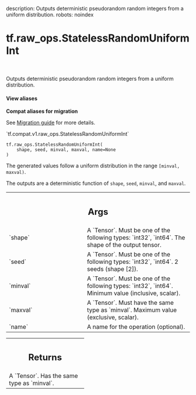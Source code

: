 description: Outputs deterministic pseudorandom random integers from a uniform distribution.
robots: noindex

# tf.raw_ops.StatelessRandomUniformInt

<!-- Insert buttons and diff -->

<table class="tfo-notebook-buttons tfo-api nocontent" align="left">

</table>



Outputs deterministic pseudorandom random integers from a uniform distribution.

<section class="expandable">
  <h4 class="showalways">View aliases</h4>
  <p>
<b>Compat aliases for migration</b>
<p>See
<a href="https://www.tensorflow.org/guide/migrate">Migration guide</a> for
more details.</p>
<p>`tf.compat.v1.raw_ops.StatelessRandomUniformInt`</p>
</p>
</section>

<pre class="devsite-click-to-copy prettyprint lang-py tfo-signature-link">
<code>tf.raw_ops.StatelessRandomUniformInt(
    shape, seed, minval, maxval, name=None
)
</code></pre>



<!-- Placeholder for "Used in" -->

The generated values follow a uniform distribution in the range `[minval, maxval)`.

The outputs are a deterministic function of `shape`, `seed`, `minval`, and `maxval`.

<!-- Tabular view -->
 <table class="responsive fixed orange">
<colgroup><col width="214px"><col></colgroup>
<tr><th colspan="2"><h2 class="add-link">Args</h2></th></tr>

<tr>
<td>
`shape`
</td>
<td>
A `Tensor`. Must be one of the following types: `int32`, `int64`.
The shape of the output tensor.
</td>
</tr><tr>
<td>
`seed`
</td>
<td>
A `Tensor`. Must be one of the following types: `int32`, `int64`.
2 seeds (shape [2]).
</td>
</tr><tr>
<td>
`minval`
</td>
<td>
A `Tensor`. Must be one of the following types: `int32`, `int64`.
Minimum value (inclusive, scalar).
</td>
</tr><tr>
<td>
`maxval`
</td>
<td>
A `Tensor`. Must have the same type as `minval`.
Maximum value (exclusive, scalar).
</td>
</tr><tr>
<td>
`name`
</td>
<td>
A name for the operation (optional).
</td>
</tr>
</table>



<!-- Tabular view -->
 <table class="responsive fixed orange">
<colgroup><col width="214px"><col></colgroup>
<tr><th colspan="2"><h2 class="add-link">Returns</h2></th></tr>
<tr class="alt">
<td colspan="2">
A `Tensor`. Has the same type as `minval`.
</td>
</tr>

</table>

